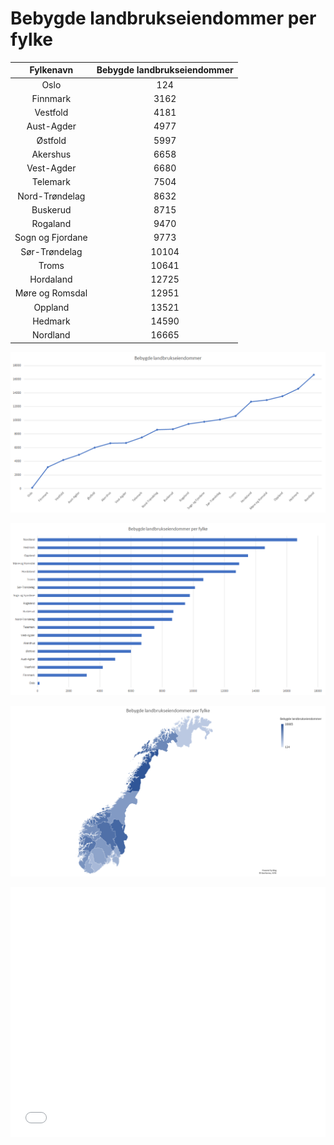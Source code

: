 # Bebygde landbrukseiendommer per fylke

| Fylkenavn | Bebygde landbrukseiendommer |
| :------: | :-------------------------: |
| Oslo    | 124 |
| Finnmark    | 3162 |
| Vestfold    | 4181 |
| Aust-Agder  | 4977 |
| Østfold | 5997 |
| Akershus    | 6658 |
| Vest-Agder  | 6680 |
| Telemark    | 7504 |
| Nord-Trøndelag  | 8632 |
| Buskerud    | 8715 |
| Rogaland    | 9470 |
| Sogn og Fjordane    | 9773 |
| Sør-Trøndelag   | 10104 |
| Troms   | 10641 |
| Hordaland   | 12725 |
| Møre og Romsdal | 12951 |
| Oppland | 13521 |
| Hedmark | 14590 |
| Nordland    | 16665 |

![Line chart](./Linechart.png)

![Clustered chart](./Clusteredchart.png)

![Map chart](./Mapchart.png)

<iframe title="Bebygde landbrukseiendommer" aria-label="Norway counties choropleth map" id="datawrapper-chart-qAaP7" src="//datawrapper.dwcdn.net/qAaP7/2/" scrolling="no" frameborder="0" style="width: 0; min-width: 100% !important;" height="400"></iframe><script type="text/javascript">!function(){"use strict";window.addEventListener("message",function(a){if(void 0!==a.data["datawrapper-height"])for(var t in a.data["datawrapper-height"]){var e=document.getElementById("datawrapper-chart-"+t);e&&(e.style.height=a.data["datawrapper-height"][t]+"px")}})}();</script>